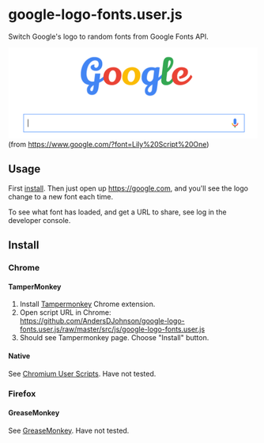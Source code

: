 # google-logo-fonts.user.js
Switch Google's logo to random fonts from Google Fonts API.

![image](image.png)
(from https://www.google.com/?font=Lily%20Script%20One)

## Usage

First [install](#install). Then just open up https://google.com, and you'll see the logo change to a new font each time.

To see what font has loaded, and get a URL to share, see log in the developer console.


## Install

### Chrome

#### TamperMonkey
1. Install [Tampermonkey] Chrome extension.
2. Open script URL in Chrome: https://github.com/AndersDJohnson/google-logo-fonts.user.js/raw/master/src/js/google-logo-fonts.user.js
3. Should see Tampermonkey page. Choose "Install" button.

#### Native

See [Chromium User Scripts]. Have not tested.

### Firefox

#### GreaseMonkey

See [GreaseMonkey]. Have not tested.


[Tampermonkey]: https://chrome.google.com/webstore/detail/tampermonkey/dhdgffkkebhmkfjojejmpbldmpobfkfo?hl=en
[Chromium User Scripts]: http://www.chromium.org/developers/design-documents/user-scripts
[GreaseMonkey]: http://www.greasespot.net/
